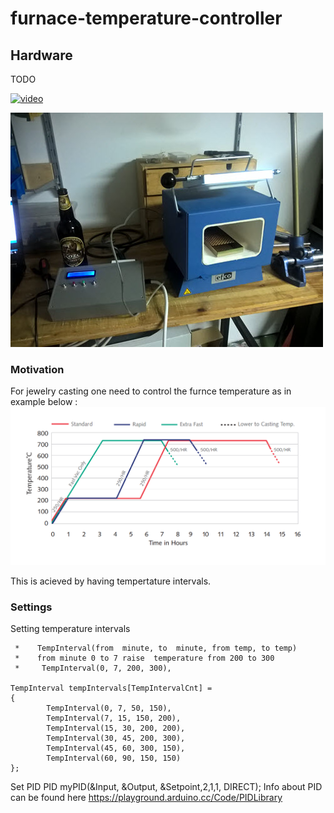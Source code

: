 # furnace-temperature-controller

## Hardware

TODO

[![video](http://img.youtube.com/vi/bsTQhCWisBk/0.jpg)](https://youtu.be/bsTQhCWisBk)

![photo](/furnace.jpg)



### Motivation 

For jewelry casting one need to control the furnce temperature as in example below :
![photo](/casting.png)

This is acieved by having tempertature intervals.




### Settings

Setting temperature intervals

````
 *    TempInterval(from  minute, to  minute, from temp, to temp)
 *    from minute 0 to 7 raise  temperature from 200 to 300
 *     TempInterval(0, 7, 200, 300),
 
TempInterval tempIntervals[TempIntervalCnt] =
{
        TempInterval(0, 7, 50, 150),
        TempInterval(7, 15, 150, 200),
        TempInterval(15, 30, 200, 200),
        TempInterval(30, 45, 200, 300),
        TempInterval(45, 60, 300, 150),
        TempInterval(60, 90, 150, 150)
};

````

Set PID 
PID myPID(&Input, &Output, &Setpoint,2,1,1, DIRECT);
Info about PID can be found here https://playground.arduino.cc/Code/PIDLibrary


